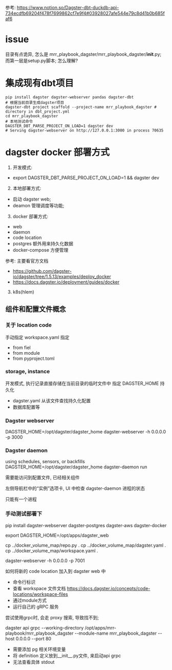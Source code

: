 参考: https://www.notion.so/Dagster-dbt-duckdb-api-734ecdfb69204f478f7699862cf7e9f4#03928027afe544e79c8d41b0b685faf6

# issue
目录有点诡异, 怎么是 mrr_playbook_dagster/mrr_playbook_dagster/__init__.py; 而第一层是setup.py脚本; 怎么理解? 

# 集成现有dbt项目
```shell
pip install dagster dagster-webserver pandas dagster-dbt
# 根据当前目录生成dagster项目
dagster-dbt project scaffold --project-name mrr_playbook_dagster # directory in dbt_project.yml
cd mrr_playbook_dagster
# 本地测试命令
DAGSTER_DBT_PARSE_PROJECT_ON_LOAD=1 dagster dev
# Serving dagster-webserver on http://127.0.0.1:3000 in process 70635
```

# dagster docker 部署方式

1. 开发模式:
- export DAGSTER_DBT_PARSE_PROJECT_ON_LOAD=1 && dagster dev

2. 本地部署方式:
- 启动 dagster web;
- deamon 管理调度等功能;

3. docker 部署方式:
- web
- daemon
- code location
- postgres 额外用来持久化数据
- docker-compose 方便管理

参考: 主要看官方文档
- https://github.com/dagster-io/dagster/tree/1.5.13/examples/deploy_docker
- https://docs.dagster.io/deployment/guides/docker


3. k8s(hlem)


## 组件和配置文件概念

### 关于 location code  
手动指定 workspace.yaml 指定

- from fiel
- from module 
- from pyproject.toml 

### storage, instance
开发模式, 执行记录直接存储在当前目录的临时文件中
指定 DAGSTER_HOME 持久化
- dagster.yaml 从该文件查找持久化配置
- 数据库配置等

### Dagster webserver
DAGSTER_HOME=/opt/dagster/dagster_home
dagster-webserver -h 0.0.0.0 -p 3000

### Dagster daemon 
using schedules, sensors, or backfills
DAGSTER_HOME=/opt/dagster/dagster_home
dagster-daemon run

需要能访问到配置文件, 已经相关组件

左侧导航栏中的“实例”选项卡, UI 中检查 dagster-daemon 进程的状态

只能有一个进程

### 手动测试部署下

pip install dagster-webserver dagster-postgres dagster-aws dagster-docker

export DAGSTER_HOME=/opt/apps/dagster_web

cp ../docker_volume_map/repo.py .
cp ../docker_volume_map/dagster.yaml .
cp ../docker_volume_map/workspace.yaml .

dagster-webserver -h 0.0.0.0 -p 7001

如何将新的 code location 加入到 dagster web 中
- 命令行标识
- 查看 workspace 文件文档 https://docs.dagster.io/concepts/code-locations/workspace-files
- 通过module方式
- 运行自己的 gRPC 服务

尝试使用grpc时, 会走 proxy 搜索, 导致找不到; 

dagster api grpc --working-directory /opt/apps/mrr-playbook/mrr_playbook_dagster --module-name mrr_playbook_dagster --host 0.0.0.0 --port 80
- 需要添加 pg 相关环境变量
- 将 definition 定义放到__init__.py文件, 来启动api grpc
- 无法查看具体 stdout 


